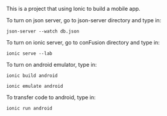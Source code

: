 This is a project that using Ionic to build a mobile app. 

To turn on json server, go to json-server directory and type in: 
    
    json-server --watch db.json

To turn on ionic server, go to conFusion directory and type in: 
    
    ionic serve --lab

To turn on android emulator, type in: 
    
    ionic build android

    ionic emulate android

To transfer code to android, type in:

    ionic run android